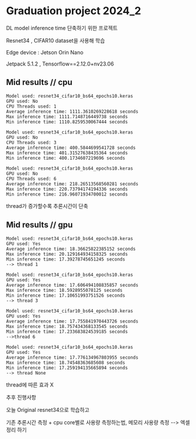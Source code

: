 # Graduation project 2024_2

DL model inference time 단축하기 위한 프로젝트

Resnet34 , CIFAR10 dataset을 사용해 학습

Edge device : Jetson Orin Nano

Jetpack 5.1.2 , Tensorflow==2.12.0+nv23.06


## Mid results // cpu
```
Model used: resnet34_cifar10_bs64_epochs10.keras
GPU used: No
CPU Threads used: 1
Average inference time: 1111.3610269228618 seconds
Max inference time: 1111.7148716449738 seconds
Min inference time: 1110.8259530067444 seconds
```

```
Model used: resnet34_cifar10_bs64_epochs10.keras
GPU used: No
CPU Threads used: 3
Average inference time: 400.5844699541728 seconds
Max inference time: 401.31527638435364 seconds
Min inference time: 400.1734607219696 seconds
```

```
Model used: resnet34_cifar10_bs64_epochs10.keras
GPU used: No
CPU Threads used: 6
Average inference time: 218.26513568560281 seconds
Max inference time: 220.73794174194336 seconds
Min inference time: 216.96071934700012 seconds
```

thread가 증가할수록 추론시간이 단축


## Mid results // gpu

```
Model used: resnet34_cifar10_bs64_epochs10.keras
GPU used: Yes
Average inference time: 18.36625822385152 seconds
Max inference time: 20.129164934158325 seconds
Min inference time: 17.39278745651245 seconds
--> thread 1
```

```
Model used: resnet34_cifar10_bs64_epochs10.keras
GPU used: Yes
Average inference time: 17.606494108835857 seconds
Max inference time: 18.5928955078125 seconds
Min inference time: 17.10651993751526 seconds
--> thread 3
```

```
Model used: resnet34_cifar10_bs64_epochs10.keras
GPU used: Yes
Average inference time: 17.755841970443726 seconds
Max inference time: 18.757434368133545 seconds
Min inference time: 17.233683824539185 seconds
-->thread 6
```

```
Model used: resnet34_cifar10_bs64_epochs10.keras
GPU used: Yes
Average inference time: 17.776134967803955 seconds
Max inference time: 18.74548363685608 seconds
Min inference time: 17.259194135665894 seconds
--> thread None
```

thread에 따른 효과 X



추후 진행사항

오늘 Original resnet34으로 학습하고

기존 추론시간 측정 + cpu core별로 사용량 측정하는법, 메모리 사용량 측정 --> 엑셀 정리 하기






